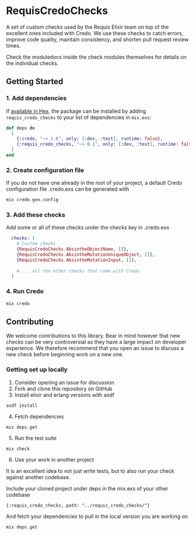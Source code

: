 # RequisCredoChecks

A set of custom checks used by the Requis Elixir team on top of the excellent ones included with Credo. We use these checks to catch errors, improve code quality, maintain consistency, and shorten pull request review times.

Check the moduledocs inside the check modules themselves for details on the individual checks.

## Getting Started

### 1. Add dependencies

If [available in Hex](https://hex.pm/docs/publish), the package can be installed
by adding `requis_credo_checks` to your list of dependencies in `mix.exs`:

```elixir
def deps do
  [
    {:credo, "~> 1.6", only: [:dev, :test], runtime: false},
    {:requis_credo_checks, "~> 0.1", only: [:dev, :test], runtime: false}
  ]
end
```

### 2. Create configuration file
If you do not have one already in the root of your project, a default Credo configuration file .credo.exs can be generated with

```elixir
mix credo.gen.config
```

### 3. Add these checks
Add some or all of these checks under the checks key in .credo.exs

```elixir
  checks: [
    # Custom checks
    {RequisCredoChecks.AbsintheObjectName, []},
    {RequisCredoChecks.AbsintheMutationUniqueObject, []},
    {RequisCredoChecks.AbsintheMutationInput, []},
    
    # ... all the other checks that come with Credo
  ]
```

### 4. Run Credo

```elixir
mix credo
```

## Contributing

We welcome contributions to this library. Bear in mind however that new checks can be very controversial as they have a large impact on developer experience. We therefore recommend that you open an issue to discuss a new check before beginning work on a new one.

### Getting set up locally

1. Consider opening an issue for discussion
2. Fork and clone this repository on GitHub
3. Install elixir and erlang versions with asdf

```
asdf install
```

4. Fetch dependencies

```
mix deps.get
```

5. Run the test suite

```
mix check
```

6. Use your work in another project

It is an excellent idea to not just write tests, but to also run your check against another codebase.

Include your cloned project under deps in the mix.exs of your other codebase

```
{:requis_credo_checks, path: "../requis_credo_checks/"}
```

And fetch your dependencies to pull in the local version you are working on

```
mix deps.get
```

